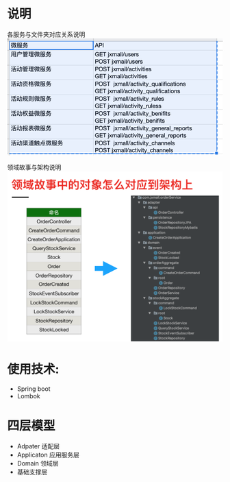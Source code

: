 # 说明 
各服务与文件夹对应关系说明
![content.png](content.png)

领域故事与架构说明
![domain.png](domain.png)

# 使用技术:
- Spring boot
- Lombok

# 四层模型
- Adpater 适配层
- Applicaton 应用服务层
- Domain 领域层
- 基础支撑层

